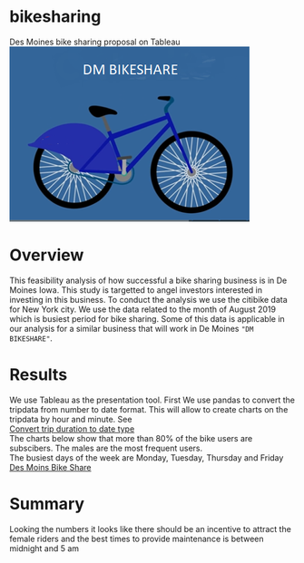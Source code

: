 # bikesharing
Des Moines bike sharing proposal on Tableau<br>
![Des Moines bike sharing proposal on Tableau](DM-BIKESHARE.png)

# Overview
This feasibility analysis of how successful a bike sharing business is in De Moines Iowa. This study is targetted to angel investors interested in investing in this business. To conduct the analysis we use the citibike data for New York city. We use the data related to the month of August 2019 which is busiest period for bike sharing. Some of this data is applicable in our analysis for a similar business that will work in De Moines `"DM BIKESHARE"`.


# Results
We use Tableau as the presentation tool. First We use pandas to convert the tripdata from number to date format. This will allow to create charts on the tripdata by hour and minute. See<br>
[Convert trip duration to date type](NYC_CitiBike_convert.ipynb)
<br> The charts below show that more than 80% of the bike users are subscibers. The males are the most frequent users.<br>
The busiest days of the week are Monday, Tuesday, Thursday and Friday<br>
[Des Moins Bike Share](https://public.tableau.com/profile/faramarz.amirshahi#!/vizhome/BikeSharingAssignment_16066062937280/DMBIKESHARE?publish=yes)


# Summary
Looking the numbers it looks like there should be an incentive to attract the female riders and the best times to provide maintenance is between midnight and 5 am
